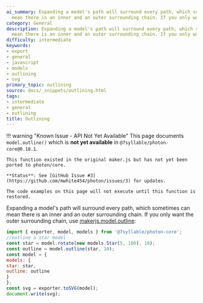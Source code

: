 ```yaml
---
ai_summary: Expanding a model's path will surround every path, which sometimes can
  mean there is an inner and an outer surrounding chain. If you only want the ...
category: General
description: Expanding a model's path will surround every path, which sometimes can
  mean there is an inner and an outer surrounding chain. If you only want the ...
difficulty: intermediate
keywords:
- export
- general
- javascript
- models
- outlining
- svg
primary_topic: outlining
source: docs/_snippets/outlining.html
tags:
- intermediate
- general
- outlining
title: Outlining
---
```


!!! warning "Known Issue - API Not Yet Available"
    This page documents `model.outline()` which is **not yet available** in `@7syllable/photon-core@0.18.1`. 
    
    This function existed in the original maker.js but has not yet been ported to photon/core. 
    
    **Status**: See [GitHub Issue #3](https://github.com/mwhite454/photon/issues/3) for updates.
    
    The code examples on this page will not execute until this function is restored.

Expanding a model's path will surround every path, which sometimes can mean there is an inner and an outer surrounding chain. If you only want the outer surrounding chain, use
[makerjs.model.outline](../api/modules/core_model.html#outline):

```javascript
import { exporter, model, models } from '@7syllable/photon-core';
//outline a star model
const star = model.rotate(new models.Star(5, 100), 18);
const outline = model.outline(star, 10);
const model = {
models: {
star: star,
outline: outline
}
};
const svg = exporter.toSVG(model);
document.write(svg);
```
